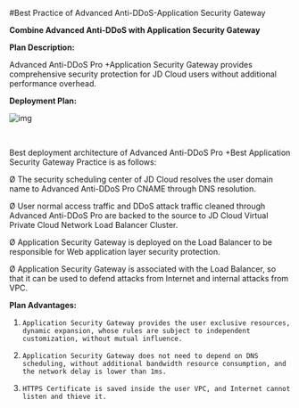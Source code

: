 #Best Practice of Advanced Anti-DDoS-Application Security Gateway


**Combine Advanced Anti-DDoS with Application Security Gateway**

**Plan Description:**

Advanced Anti-DDoS Pro +Application Security Gateway provides comprehensive security protection for JD Cloud users without additional performance overhead.

 

**Deployment Plan:**

![img](https://img1.jcloudcs.com/cms/c7a75244-9169-43a6-9059-70ff4240947920180413181942.png) 

​                                                  

Best deployment architecture of Advanced Anti-DDoS Pro +Best Application Security Gateway Practice is as follows:

Ø  The security scheduling center of JD Cloud resolves the user domain name to Advanced Anti-DDoS Pro CNAME through DNS resolution.

Ø  User normal access traffic and DDoS attack traffic cleaned through Advanced Anti-DDoS Pro are backed to the source to JD Cloud Virtual Private Cloud Network Load Balancer Cluster.

Ø  Application Security Gateway is deployed on the Load Balancer to be responsible for Web application layer security protection.

Ø  Application Security Gateway is associated with the Load Balancer, so that it can be used to defend attacks from Internet and internal attacks from VPC.

 

**Plan Advantages:**

1.     Application Security Gateway provides the user exclusive resources, dynamic expansion, whose rules are subject to independent customization, without mutual influence.

2.     Application Security Gateway does not need to depend on DNS scheduling, without additional bandwidth resource consumption, and the network delay is lower than 1ms.

3.     HTTPS Certificate is saved inside the user VPC, and Internet cannot listen and thieve it.

 